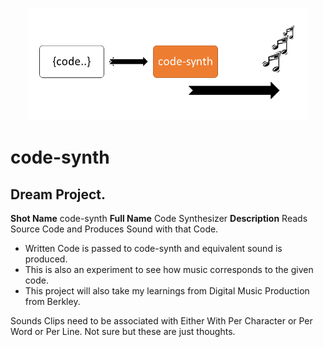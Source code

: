 <p align="center">
    <img src="./etc/images/code-synth.png" height="180">
</p>

# code-synth 
## Dream Project.

**Shot Name** code-synth
**Full Name** Code Synthesizer
**Description** Reads Source Code and Produces Sound with that Code.

* Written Code is passed to code-synth and equivalent sound is produced.
* This is also an experiment to see how music corresponds to the given code.
* This project will also take my learnings from Digital Music Production from Berkley.


Sounds Clips need to be associated with  Either With Per Character or Per Word or Per Line.
Not sure but these are just thoughts.


